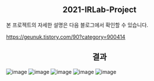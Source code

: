 <div align=center> <h2> 2021-IRLab-Project </h2> </div>
   
본 프로젝트의 자세한 설명은 다음 블로그에서 확인할 수 있습니다.

https://geunuk.tistory.com/90?category=900414

<div align=center> <h2> 결과 </h2> </div>

![image](https://user-images.githubusercontent.com/74355042/157233049-43702590-60c5-46b1-868f-c4ab0e790d10.png)
![image](https://user-images.githubusercontent.com/74355042/157233070-87f0c883-7b5d-4dc9-868c-6ced21789bd0.png)
![image](https://user-images.githubusercontent.com/74355042/157233084-36280802-2e79-455f-b6a6-3f4442fc0b6d.png)
![image](https://user-images.githubusercontent.com/74355042/157233095-4fcbc15d-4e71-4084-9f3f-21df392072de.png)
![image](https://user-images.githubusercontent.com/74355042/157233106-5ebd828c-0c7f-422f-8bf9-14647871da6c.png)

